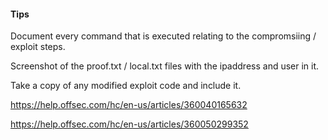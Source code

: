 #### Tips
Document every command that is executed relating to the compromsiing / exploit steps.
 

Screenshot of the proof.txt / local.txt files with the ipaddress and user in it.

Take a copy of any modified exploit code and include it.



https://help.offsec.com/hc/en-us/articles/360040165632

https://help.offsec.com/hc/en-us/articles/360050299352